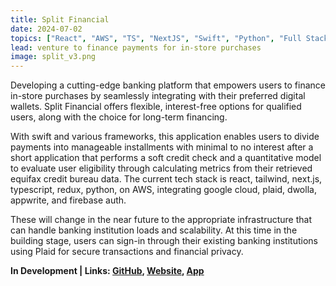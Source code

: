 ```yaml
---
title: Split Financial
date: 2024-07-02
topics: ["React", "AWS", "TS", "NextJS", "Swift", "Python", "Full Stack", "..."]
lead: venture to finance payments for in-store purchases
image: split_v3.png
---
```


Developing a cutting-edge banking platform that empowers users to finance in-store purchases by seamlessly integrating with their preferred digital wallets. Split Financial offers flexible, interest-free options for qualified users, along with the choice for long-term financing.

With swift and various frameworks, this application enables users to divide payments into manageable installments with minimal to no interest after a short application that performs a soft credit check and a quantitative model to evaluate user eligibility through calculating metrics from their retrieved equifax credit bureau data. The current tech stack is react, tailwind, next.js, typescript, redux, python, on AWS, integrating google cloud, plaid, dwolla, appwrite, and firebase auth. 

These will change in the near future to the appropriate infrastructure that can handle banking institution loads and scalability. At this time in the building stage, users can sign-in through their existing banking institutions using Plaid for secure transactions and financial privacy.

**In Development | Links: [GitHub](https://github.com/dylanhans/SplitFinancial), 
[Website](),
[App]()**
